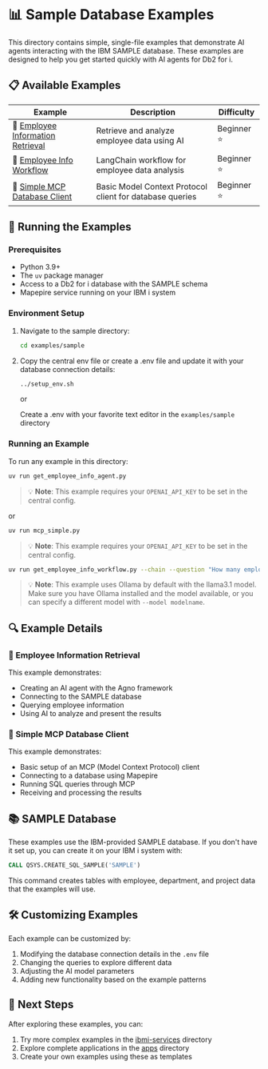 # 📊 Sample Database Examples

This directory contains simple, single-file examples that demonstrate AI agents interacting with the IBM SAMPLE database. These examples are designed to help you get started quickly with AI agents for Db2 for i.

## 📋 Available Examples

| Example | Description | Difficulty |
|---------|-------------|------------|
| 👥 [Employee Information Retrieval](get_employee_info_agent.py) | Retrieve and analyze employee data using AI | Beginner ⭐ |
| 🔄 [Employee Info Workflow](get_employee_info_workflow.py) | LangChain workflow for employee data analysis | Beginner ⭐ |
| 🔌 [Simple MCP Database Client](mcp_simple.py) | Basic Model Context Protocol client for database queries | Beginner ⭐ |

## 🚀 Running the Examples

### Prerequisites

- Python 3.9+
- The `uv` package manager
- Access to a Db2 for i database with the SAMPLE schema
- Mapepire service running on your IBM i system

### Environment Setup

1. Navigate to the sample directory:
   ```bash
   cd examples/sample
   ```

2. Copy the central env file or create a .env file and update it with your database connection details:
   ```bash
   ../setup_env.sh
   ```
   or

   Create a .env with your favorite text editor in the `examples/sample` directory


### Running an Example

To run any example in this directory:

```bash
uv run get_employee_info_agent.py
```

> 💡 **Note**: This example requires your `OPENAI_API_KEY` to be set in the central config. 


or

```bash
uv run mcp_simple.py
```

> 💡 **Note**: This example requires your `OPENAI_API_KEY` to be set in the central config.

```bash
uv run get_employee_info_workflow.py --chain --question "How many employees are in each department?"
```

> 💡 **Note**: This example uses Ollama by default with the llama3.1 model. Make sure you have Ollama installed and the model available, or you can specify a different model with `--model modelname`.

## 🔍 Example Details

### 👥 Employee Information Retrieval

This example demonstrates:
- Creating an AI agent with the Agno framework
- Connecting to the SAMPLE database
- Querying employee information
- Using AI to analyze and present the results

### 🔌 Simple MCP Database Client

This example demonstrates:
- Basic setup of an MCP (Model Context Protocol) client
- Connecting to a database using Mapepire
- Running SQL queries through MCP
- Receiving and processing the results

## 📚 SAMPLE Database

These examples use the IBM-provided SAMPLE database. If you don't have it set up, you can create it on your IBM i system with:

```sql
CALL QSYS.CREATE_SQL_SAMPLE('SAMPLE')
```

This command creates tables with employee, department, and project data that the examples will use.

## 🛠️ Customizing Examples

Each example can be customized by:

1. Modifying the database connection details in the `.env` file
2. Changing the queries to explore different data
3. Adjusting the AI model parameters
4. Adding new functionality based on the example patterns

## 📌 Next Steps

After exploring these examples, you can:

1. Try more complex examples in the [ibmi-services](../ibmi-services/) directory
2. Explore complete applications in the [apps](../apps/) directory
3. Create your own examples using these as templates